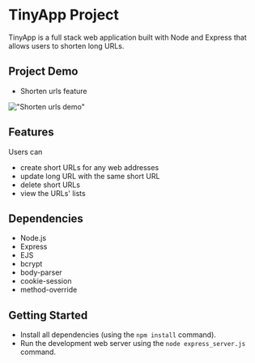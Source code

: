 # TinyApp Project

TinyApp is a full stack web application built with Node and Express that allows users to shorten long URLs.

## Project Demo

* Shorten urls feature

!["Shorten urls demo"](https://github.com/Thomassky28/TinyApp/blob/master/docs/Tiny-app-demo.gif)

## Features

Users can
- create short URLs for any web addresses
- update long URL with the same short URL
- delete short URLs
- view the URLs' lists

## Dependencies

- Node.js
- Express
- EJS
- bcrypt
- body-parser
- cookie-session
- method-override

## Getting Started

- Install all dependencies (using the `npm install` command).
- Run the development web server using the `node express_server.js` command.


